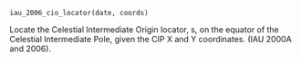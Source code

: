 ```
iau_2006_cio_locator(date, coords)
```

Locate the Celestial Intermediate Origin locator, s, on the equator of the Celestial Intermediate Pole, given the CIP X and Y coordinates. (IAU 2000A and 2006).
